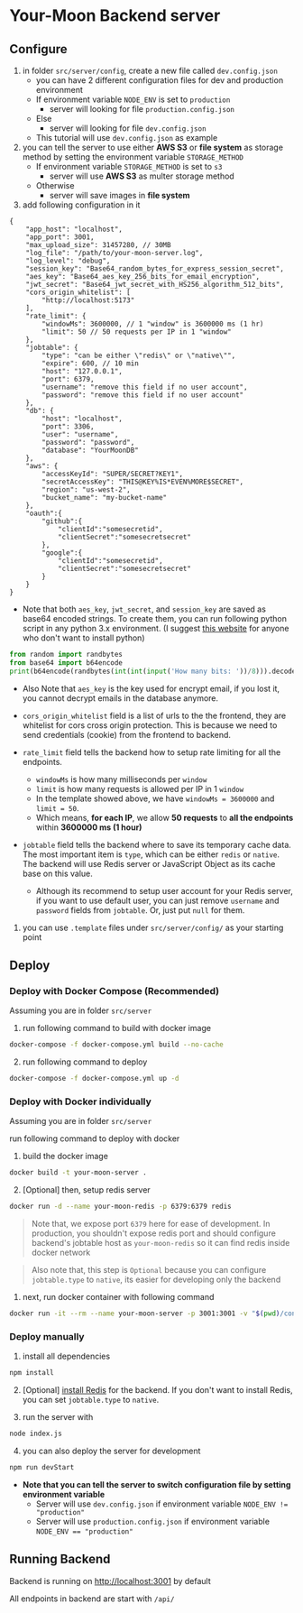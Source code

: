 # Your-Moon Backend server

## Configure

1. in folder `src/server/config`, create a new file called `dev.config.json`
   * you can have 2 different configuration files for dev and production environment
   * If environment variable `NODE_ENV` is set to `production`
     * server will looking for file `production.config.json`
   * Else
     * server will looking for file `dev.config.json`
   * This tutorial will use `dev.config.json` as example
2. you can tell the server to use either **AWS S3** or **file system** as storage method by setting the environment variable `STORAGE_METHOD`
   * If environment variable `STORAGE_METHOD` is set to `s3`
     * server will use **AWS S3** as multer storage method
   * Otherwise
     * server will save images in **file system**
3. add following configuration in it

```jsonc
{
    "app_host": "localhost",
    "app_port": 3001,
    "max_upload_size": 31457280, // 30MB
    "log_file": "/path/to/your-moon-server.log",
    "log_level": "debug",
    "session_key": "Base64_random_bytes_for_express_session_secret",
    "aes_key": "Base64_aes_key_256_bits_for_email_encryption",
    "jwt_secret": "Base64_jwt_secret_with_HS256_algorithm_512_bits",
    "cors_origin_whitelist": [
        "http://localhost:5173"
    ],
    "rate_limit": {
        "windowMs": 3600000, // 1 "window" is 3600000 ms (1 hr)
        "limit": 50 // 50 requests per IP in 1 "window"
    },
    "jobtable": {
        "type": "can be either \"redis\" or \"native\"",
        "expire": 600, // 10 min
        "host": "127.0.0.1",
        "port": 6379,
        "username": "remove this field if no user account",
        "password": "remove this field if no user account"
    },
    "db": {
        "host": "localhost",
        "port": 3306,
        "user": "username",
        "password": "password",
        "database": "YourMoonDB"
    },
    "aws": {
        "accessKeyId": "SUPER/SECRET?KEY1",
        "secretAccessKey": "THIS@KEY%IS*EVEN%MORE$SECRET",
        "region": "us-west-2",
        "bucket_name": "my-bucket-name"
    },
    "oauth":{
        "github":{
            "clientId":"somesecretid",
            "clientSecret":"somesecretsecret"
        },
        "google":{
            "clientId":"somesecretid",
            "clientSecret":"somesecretsecret"
        }
    }
}
```

* Note that both `aes_key`, `jwt_secret`, and `session_key` are saved as base64 encoded strings. To create them, you can run following python script in any python 3.x environment. (I suggest [this website](https://www.programiz.com/python-programming/online-compiler/) for anyone who don't want to install python)

```py
from random import randbytes
from base64 import b64encode
print(b64encode(randbytes(int(int(input('How many bits: '))/8))).decode('utf-8'))
```

* Also Note that `aes_key` is the key used for encrypt email, if you lost it, you cannot decrypt emails in the database anymore.

* `cors_origin_whitelist` field is a list of urls to the the frontend, they are whitelist for cors cross origin protection. This is because we need to send credentials (cookie) from the frontend to backend.

* `rate_limit` field tells the backend how to setup rate limiting for all the endpoints.
  * `windowMs` is how many milliseconds per `window`
  * `limit` is how many requests is allowed per IP in 1 `window`
  * In the template showed above, we have `windowMs = 3600000` and `limit = 50`.
  * Which means, **for each IP**, we allow **50 requests** to **all the endpoints** within **3600000 ms (1 hour)**

* `jobtable` field tells the backend where to save its temporary cache data. The most important item is `type`, which can be either `redis` or `native`. The backend will use Redis server or JavaScript Object as its cache base on this value.
  * Although its recommend to setup user account for your Redis server, if you want to use default user, you can just remove `username` and `password` fields from `jobtable`. Or, just put `null` for them.

1. you can use `.template` files under `src/server/config/` as your starting point


## Deploy

### Deploy with Docker Compose (Recommended)

Assuming you are in folder `src/server`

1. run following command to build with docker image

```sh
docker-compose -f docker-compose.yml build --no-cache
```

2. run following command to deploy

```sh
docker-compose -f docker-compose.yml up -d
```

### Deploy with Docker individually

Assuming you are in folder `src/server`

run following command to deploy with docker

1. build the docker image

```sh
docker build -t your-moon-server .
```

2. [Optional] then, setup redis server

```sh
docker run -d --name your-moon-redis -p 6379:6379 redis
```

> Note that, we expose port `6379` here for ease of development. In production, you shouldn't expose redis port and should configure backend's jobtable host as `your-moon-redis` so it can find redis inside docker network

> Also note that, this step is `Optional` because you can configure `jobtable.type` to `native`, its easier for developing only the backend

1. next, run docker container with following command

```sh
docker run -it --rm --name your-moon-server -p 3001:3001 -v "$(pwd)/config:/src/config" -v "$(pwd)/uploadedImages:/src/uploadedImages" your-moon-server
```

### Deploy manually

1. install all dependencies

```sh
npm install
```

2. [Optional] [install Redis](https://redis.io/docs/install/install-redis/) for the backend. If you don't want to install Redis, you can set `jobtable.type` to `native`.

3. run the server with

```sh
node index.js
```

4. you can also deploy the server for development

```sh
npm run devStart
```

* **Note that you can tell the server to switch configuration file by setting environment variable**
  * Server will use `dev.config.json` if environment variable `NODE_ENV != "production"`
  * Server will use `production.config.json` if environment variable `NODE_ENV == "production"`

## Running Backend

Backend is running on [http://localhost:3001](http://localhost:3001) by default

All endpoints in backend are start with `/api/`


